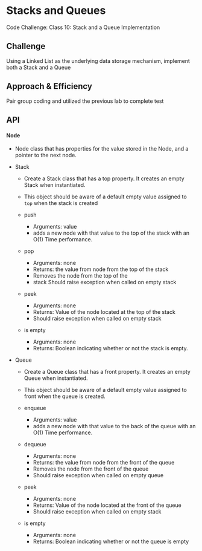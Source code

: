 # Stacks and Queues

Code Challenge: Class 10: Stack and a Queue Implementation

## Challenge

Using a Linked List as the underlying data storage mechanism, implement both a Stack and a Queue

## Approach & Efficiency

Pair group coding and utilized the previous lab to complete test

## API

#### Node

- Node class that has properties for the value stored in the Node, and a pointer to the next node.

- Stack
  - Create a Stack class that has a top property. It creates an empty Stack when instantiated.
  - This object should be aware of a default empty value assigned to `top` when the stack is created
  
  - push
    - Arguments: value
    - adds a new node with that value to the top of the stack with an O(1) Time performance.
  - pop
    - Arguments: none
    - Returns: the value from node from the top of the stack
    - Removes the node from the top of the
    - stack Should raise exception when called on empty stack
  - peek
    - Arguments: none
    - Returns: Value of the node located at the top of the stack
    - Should raise exception when called on empty stack
  - is empty
    - Arguments: none
    - Returns: Boolean indicating whether or not the stack is empty.
- Queue
    - Create a Queue class that has a front property. It creates an empty Queue when instantiated.
    - This object should be aware of a default empty value assigned to front when the queue is created.

  - enqueue
    - Arguments: value
    - adds a new node with that value to the back of the queue with an O(1) Time performance.
  - dequeue
    - Arguments: none
    - Returns: the value from node from the front of the queue
    - Removes the node from the front of the queue
    - Should raise exception when called on empty queue
  - peek
    - Arguments: none
    - Returns: Value of the node located at the front of the queue
    - Should raise exception when called on empty stack
  - is empty
    - Arguments: none
    - Returns: Boolean indicating whether or not the queue is empty


